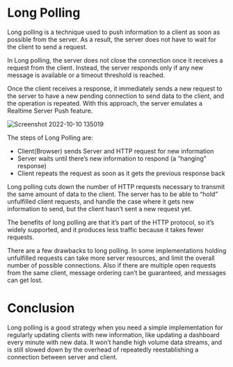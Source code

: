 # Long Polling

Long polling is a technique used to push information to a client as soon as possible from the server. As a result, the server does not have to wait for the client to send a request.

In Long polling, the server does not close the connection once it receives a request from the client. Instead, the server responds only if any new message is available or a timeout threshold is reached.

Once the client receives a response, it immediately sends a new request to the server to have a new pending connection to send data to the client, and the operation is repeated. With this approach, the server emulates a Realtime Server Push feature.

![Screenshot 2022-10-10 135019](https://user-images.githubusercontent.com/69753609/194824620-fa0bd82d-dcef-4a3e-8c0b-16da4b24dacf.png)

 The steps of Long Polling are:
 * Client(Browser) sends Server and HTTP request for new information
 * Server waits until there’s new information to respond (a “hanging” response)
 * Client repeats the request as soon as it gets the previous response back

Long polling cuts down the number of HTTP requests necessary to transmit the same amount of data to the client. The server has to be able to “hold” unfulfilled client requests, and handle the case where it gets new information to send, but the client hasn’t sent a new request yet.

The benefits of long polling are that it’s part of the HTTP protocol, so it’s widely supported, and it produces less traffic because it takes fewer requests.

There are a few drawbacks to long polling. In some implementations holding unfulfilled requests can take more server resources, and limit the overall number of possible connections. Also if there are multiple open requests from the same client, message ordering can’t be guaranteed, and messages can get lost.

# Conclusion

Long polling is a good strategy when you need a simple implementation for regularly updating clients with new information, like updating a dashboard every minute with new data. It won’t handle high volume data streams, and is still slowed down by the overhead of repeatedly reestablishing a connection between server and client. 

